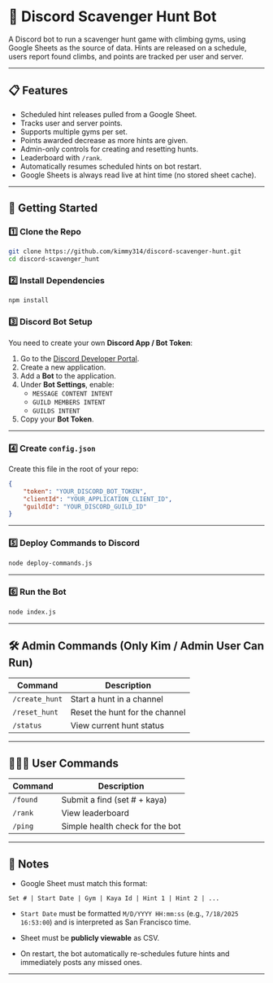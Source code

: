 # 🧗 Discord Scavenger Hunt Bot

A Discord bot to run a scavenger hunt game with climbing gyms, using Google Sheets as the source of data. Hints are released on a schedule, users report found climbs, and points are tracked per user and server.

---

## 📋 Features
- Scheduled hint releases pulled from a Google Sheet.
- Tracks user and server points.
- Supports multiple gyms per set.
- Points awarded decrease as more hints are given.
- Admin-only controls for creating and resetting hunts.
- Leaderboard with `/rank`.
- Automatically resumes scheduled hints on bot restart.
- Google Sheets is always read live at hint time (no stored sheet cache).

---

## 🚀 Getting Started

### 1️⃣ Clone the Repo
```bash
git clone https://github.com/kimmy314/discord-scavenger-hunt.git
cd discord-scavenger_hunt
```

### 2️⃣ Install Dependencies
```bash
npm install
```

### 3️⃣ Discord Bot Setup
You need to create your own **Discord App / Bot Token**:
1. Go to the [Discord Developer Portal](https://discord.com/developers/applications).
2. Create a new application.
3. Add a **Bot** to the application.
4. Under **Bot Settings**, enable:
   - `MESSAGE CONTENT INTENT`
   - `GUILD MEMBERS INTENT`
   - `GUILDS INTENT`
5. Copy your **Bot Token**.

---

### 4️⃣ Create `config.json`
Create this file in the root of your repo:

```json
{
    "token": "YOUR_DISCORD_BOT_TOKEN",
    "clientId": "YOUR_APPLICATION_CLIENT_ID",
    "guildId": "YOUR_DISCORD_GUILD_ID"
}
```

---

### 5️⃣ Deploy Commands to Discord
```bash
node deploy-commands.js
```

---

### 6️⃣ Run the Bot
```bash
node index.js
```

---

## 🛠 Admin Commands (Only Kim / Admin User Can Run)

| Command        | Description                  |
|----------------|------------------------------|
| `/create_hunt` | Start a hunt in a channel     |
| `/reset_hunt`  | Reset the hunt for the channel|
| `/status`      | View current hunt status      |

---

## 🧑‍🤝‍🧑 User Commands

| Command   | Description                 |
|-----------|-----------------------------|
| `/found`  | Submit a find (set # + kaya) |
| `/rank`   | View leaderboard             |
| `/ping`   | Simple health check for the bot|

---

## 📝 Notes
- Google Sheet must match this format:

```
Set # | Start Date | Gym | Kaya Id | Hint 1 | Hint 2 | ...
```

- `Start Date` must be formatted `M/D/YYYY HH:mm:ss` (e.g., `7/18/2025 16:53:00`) and is interpreted as San Francisco time.
- Sheet must be **publicly viewable** as CSV.

- On restart, the bot automatically re-schedules future hints and immediately posts any missed ones.

---
